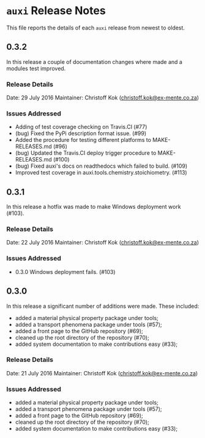 # `auxi` Release Notes
This file reports the details of each `auxi` release from newest to oldest.

## 0.3.2
In this release a couple of documentation changes where made and a modules test improved.

### Release Details
Date:       29 July 2016
Maintainer: Christoff Kok (christoff.kok@ex-mente.co.za)

### Issues Addressed
* Adding of test coverage checking on Travis.CI (#77)
* (bug) Fixed the PyPi description format issue. (#99)
* Added the procedure for testing different platforms to MAKE-RELEASES.md (#96)
* (bug) Updated the Travis.CI deploy trigger procedure to MAKE-RELEASES.md (#100)
* (bug) Fixed auxi's docs on readthedocs which failed to build. (#109)
* Improved test coverage in auxi.tools.chemistry.stoichiometry. (#113)

## 0.3.1
In this release a hotfix was made to make Windows deployment work (#103).

### Release Details
Date:       22 July 2016
Maintainer: Christoff Kok (christoff.kok@ex-mente.co.za)

### Issues Addressed
* 0.3.0 Windows deployment fails. (#103)


## 0.3.0
In this release a significant number of additions were made. These included:
* added a material physical property package under tools;
* added a transport phenomena package under tools (#57);
* added a front page to the GitHub repository (#69);
* cleaned up the root directory of the repository (#70);
* added system documentation to make contributions easy (#33);

### Release Details
Date:       21 July 2016
Maintainer: Christoff Kok (christoff.kok@ex-mente.co.za)

### Issues Addressed
* added a material physical property package under tools;
* added a transport phenomena package under tools (#57);
* added a front page to the GitHub repository (#69);
* cleaned up the root directory of the repository (#70);
* added system documentation to make contributions easy (#33);
